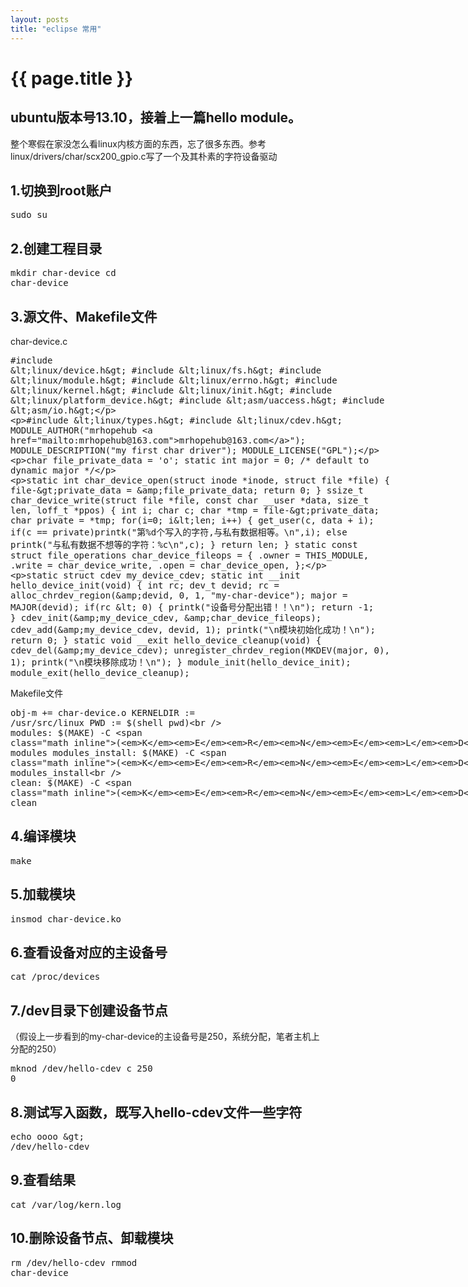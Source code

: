 ```yaml
---
layout: posts
title: "eclipse 常用"
---
```

# {{ page.title }}
## ubuntu版本号13.10，接着上一篇hello module。
整个寒假在家没怎么看linux内核方面的东西，忘了很多东西。参考linux/drivers/char/scx200_gpio.c写了一个及其朴素的字符设备驱动
## 1.切换到root账户
<xmp class="prettyprint linenums">sudo su</xmp>
## 2.创建工程目录
<xmp class="prettyprint linenums">mkdir char-device
cd char-device</xmp>
## 3.源文件、Makefile文件
char-device.c
<xmp class="prettyprint linenums">#include <linux/device.h>
#include <linux/fs.h>
#include <linux/module.h>
#include <linux/errno.h>
#include <linux/kernel.h>
#include <linux/init.h>
#include <linux/platform_device.h>
#include <asm/uaccess.h>
#include <asm/io.h>

#include <linux/types.h>
#include <linux/cdev.h>
MODULE_AUTHOR("mrhopehub <mrhopehub@163.com>");
MODULE_DESCRIPTION("my first char driver");
MODULE_LICENSE("GPL");

char file_private_data = 'o';
static int major = 0;		/* default to dynamic major */

static int char_device_open(struct inode *inode, struct file *file)
{
	file->private_data = &file_private_data;
	return 0;
}
ssize_t char_device_write(struct file *file, const char __user *data,
		       size_t len, loff_t *ppos)
{
	int i;
	char c;
	char *tmp = file->private_data;
	char private = *tmp;
	for(i=0; i<len; i++)
	{
		get_user(c, data + i);
		if(c == private)printk("第%d个写入的字符,与私有数据相等。\n",i);
		else printk("与私有数据不想等的字符：%c\n",c);
	}
	return len;
}
static const struct file_operations char_device_fileops = {
	.owner   = THIS_MODULE,
	.write   = char_device_write,
	.open    = char_device_open,
};

static struct cdev my_device_cdev;
static int __init hello_device_init(void)
{
	int rc;
	dev_t devid;
	rc = alloc_chrdev_region(&devid, 0, 1, "my-char-device");
	major = MAJOR(devid);
	if(rc < 0)
	{
		printk("设备号分配出错！！\n");
		return -1;
	}
	cdev_init(&my_device_cdev, &char_device_fileops);
	cdev_add(&my_device_cdev, devid, 1);
	printk("\n模块初始化成功！\n");
	return 0;
}
static void __exit hello_device_cleanup(void)
{
	cdev_del(&my_device_cdev);
	unregister_chrdev_region(MKDEV(major, 0), 1);
	printk("\n模块移除成功！\n");
}
module_init(hello_device_init);
module_exit(hello_device_cleanup);
</xmp>
Makefile文件
<xmp class="prettyprint linenums">obj-m += char-device.o
KERNELDIR := /usr/src/linux
PWD := $(shell pwd)  
modules:
	$(MAKE) -C $(KERNELDIR) M=$(PWD) modules
modules_install:
	$(MAKE) -C $(KERNELDIR) M=$(PWD) modules_install  
clean:
	$(MAKE) -C $(KERNELDIR) M=$(PWD) clean</xmp>
## 4.编译模块
<xmp class="prettyprint linenums">make</xmp>
## 5.加载模块
<xmp class="prettyprint linenums">insmod char-device.ko</xmp>
## 6.查看设备对应的主设备号
<xmp class="prettyprint linenums">cat /proc/devices</xmp>
## 7./dev目录下创建设备节点
（假设上一步看到的my-char-device的主设备号是250，系统分配，笔者主机上分配的250）
<xmp class="prettyprint linenums">mknod /dev/hello-cdev c 250 0</xmp>
## 8.测试写入函数，既写入hello-cdev文件一些字符
<xmp class="prettyprint linenums">echo oooo > /dev/hello-cdev</xmp>
## 9.查看结果
<xmp class="prettyprint linenums">cat /var/log/kern.log</xmp>
## 10.删除设备节点、卸载模块
<xmp class="prettyprint linenums">rm /dev/hello-cdev
rmmod char-device</xmp>